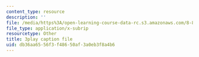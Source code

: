 ```yaml
---
content_type: resource
description: ''
file: /media/https%3A/open-learning-course-data-rc.s3.amazonaws.com/8-821-string-theory-and-holographic-duality-fall-2014/db36aa6556f3f48650af3a0eb3f8a4b6_k6HCdJ9lKho.srt
file_type: application/x-subrip
resourcetype: Other
title: 3play caption file
uid: db36aa65-56f3-f486-50af-3a0eb3f8a4b6
---
```

